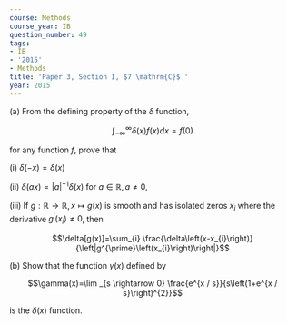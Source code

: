 ```yaml
---
course: Methods
course_year: IB
question_number: 49
tags:
- IB
- '2015'
- Methods
title: 'Paper 3, Section I, $7 \mathrm{C}$ '
year: 2015
---
```




(a) From the defining property of the $\delta$ function,

$$\int_{-\infty}^{\infty} \delta(x) f(x) d x=f(0)$$

for any function $f$, prove that

(i) $\delta(-x)=\delta(x)$

(ii) $\delta(a x)=|a|^{-1} \delta(x)$ for $a \in \mathbb{R}, a \neq 0$,

(iii) If $g: \mathbb{R} \rightarrow \mathbb{R}, x \mapsto g(x)$ is smooth and has isolated zeros $x_{i}$ where the derivative $g^{\prime}\left(x_{i}\right) \neq 0$, then

$$\delta[g(x)]=\sum_{i} \frac{\delta\left(x-x_{i}\right)}{\left|g^{\prime}\left(x_{i}\right)\right|}$$

(b) Show that the function $\gamma(x)$ defined by

$$\gamma(x)=\lim _{s \rightarrow 0} \frac{e^{x / s}}{s\left(1+e^{x / s}\right)^{2}}$$

is the $\delta(x)$ function.